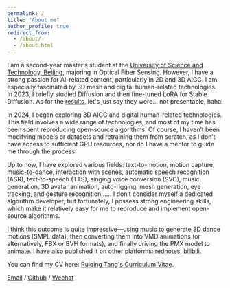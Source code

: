 ```yaml
---
permalink: /
title: "About me"
author_profile: true
redirect_from: 
  - /about/
  - /about.html
---
```


I am a second-year master’s student at the [University of Science and Technology, Beijing](https://www.ustb.edu.cn/), majoring in Optical Fiber Sensing. However, I have a strong passion for AI-related content, particularly in 2D and 3D AIGC.  I am especially fascinated by 3D mesh and digital human-related technologies.
In 2023, I briefly studied Diffusion and then fine-tuned LoRA for Stable Diffusion. As for the [results](https://github.com/RuiqingTang/sd_lora_study), let's just say they were... not presentable, haha!

In 2024, I began exploring 3D AIGC and digital human-related technologies. This field involves a wide range of technologies, and most of my time has been spent reproducing open-source algorithms. Of course, I haven’t been modifying models or datasets and retraining them from scratch, as I don’t have access to sufficient GPU resources, nor do I have a mentor to guide me through the process.

Up to now, I have explored various fields: text-to-motion, motion capture, music-to-dance, interaction with scenes, automatic speech recognition (ASR), text-to-speech (TTS), singing voice conversion (SVC), music generation, 3D avatar animation, auto-rigging, mesh generation, eye tracking, and gesture recognition......
I don’t consider myself a dedicated algorithm developer, but fortunately, I possess strong engineering skills, which make it relatively easy for me to reproduce and implement open-source algorithms.

I think [this outcome](https://youtu.be/z8XGXPcp_5k?si=hWQLo2531hkO04-N) is quite impressive—using music to generate 3D dance motions (SMPL data), then converting them into VMD animations (or alternatively, FBX or BVH formats), and finally driving the PMX model to animate. I have also published it on other platforms: [rednotes](https://www.xiaohongshu.com/discovery/item/67cbdd36000000000e005416?source=webshare&xhsshare=pc_web&xsec_token=ABT23s92SHRGg6EHT0gRCOq_UYBaztvinbD5yuVOpyJJs=&xsec_source=pc_share), [bilibili](https://www.bilibili.com/video/BV1DS99Y2Ei8/?share_source=copy_web&vd_source=2cb3b7dea2b9d6e5fd1c199158d16e4f).

You can find my CV here: [Ruiqing Tang's Curriculum Vitae](../assets/RuiqingTang_CV.pdf).

[Email](mailto:tangruiqing123@gmail.com) / [Github](https://github.com/RuiqingTang) / [Wechat](../images/wechat.png) 

